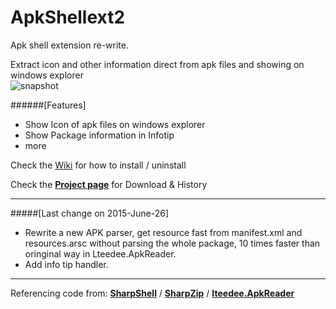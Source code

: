 # ApkShellext2

Apk shell extension re-write.

Extract icon and other information direct from apk files and showing on windows explorer  
![snapshot](http://kkguo.github.io/apkshellext/images/capture.png)

######[Features]
* Show Icon of apk files on windows explorer
* Show Package information in Infotip
* more

Check the [Wiki](https://github.com/kkguo/apkshellext/wiki/How-to-install-and-uninstall) for how to install / uninstall

Check the __[Project page](http://kkguo.github.io/apkshellext)__ for Download & History

----------------------------------------------------------------------------

#####[Last change on 2015-June-26]
* Rewrite a new APK parser, get resource fast from manifest.xml and resources.arsc without parsing the whole package, 10 times faster than oringinal way in Lteedee.ApkReader.
* Add info tip handler.

----------------------------------------------------------------------------

Referencing code from:
__[SharpShell](https://github.com/dwmkerr/sharpshell)__ / __[SharpZip](https://github.com/icsharpcode/SharpZipLib)__ /  __[Iteedee.ApkReader](https://github.com/hylander0/Iteedee.ApkReader)__
